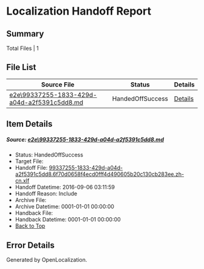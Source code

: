 # <a name='report-top'></a> Localization Handoff Report

## Summary
 Total Files | 1

## File List
 Source File | Status | Details 
 ----------- | ------ | ------- 
 [e2e\99337255-1833-429d-a04d-a2f5391c5dd8.md](https://github.com/OpenLocalizationTestOrg/ol-test0/blob/15a99b63de3c233d30d5fbd0e3c569458ad81578/e2e/99337255-1833-429d-a04d-a2f5391c5dd8.md) | HandedOffSuccess | [Details](#93587211c81e47bcceaf73d7b200649854d5d42e1)

## Item Details
##### <a name='93587211c81e47bcceaf73d7b200649854d5d42e1'></a> Source: [e2e\99337255-1833-429d-a04d-a2f5391c5dd8.md](https://github.com/OpenLocalizationTestOrg/ol-test0/blob/15a99b63de3c233d30d5fbd0e3c569458ad81578/e2e/99337255-1833-429d-a04d-a2f5391c5dd8.md)
* Status: HandedOffSuccess
* Target File: 
* Handoff File: [99337255-1833-429d-a04d-a2f5391c5dd8.6f70d0658f4ecd0fff4d490605b20c130cb283ee.zh-cn.xlf](https://github.com/OpenLocalizationTestOrg/ol-test0-handoff/blob/04dec8e94ab268e0a0cbe8d2d279696bcf88479c/ol-handoff/OpenLocalizationTestOrg/ol-test0-zhcn/ci/ht/99337255-1833-429d-a04d-a2f5391c5dd8.6f70d0658f4ecd0fff4d490605b20c130cb283ee.zh-cn.xlf)
* Handoff Datetime: 2016-09-06 03:11:59
* Handoff Reason: Include
* Archive File: 
* Archive Datetime: 0001-01-01 00:00:00
* Handback File: 
* Handback Datetime: 0001-01-01 00:00:00
* [Back to Top](#report-top)


## Error Details

Generated by OpenLocalization.
